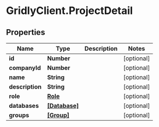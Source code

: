 # GridlyClient.ProjectDetail

## Properties

Name | Type | Description | Notes
------------ | ------------- | ------------- | -------------
**id** | **Number** |  | [optional] 
**companyId** | **Number** |  | [optional] 
**name** | **String** |  | [optional] 
**description** | **String** |  | [optional] 
**role** | [**Role**](Role.md) |  | [optional] 
**databases** | [**[Database]**](Database.md) |  | [optional] 
**groups** | [**[Group]**](Group.md) |  | [optional] 


